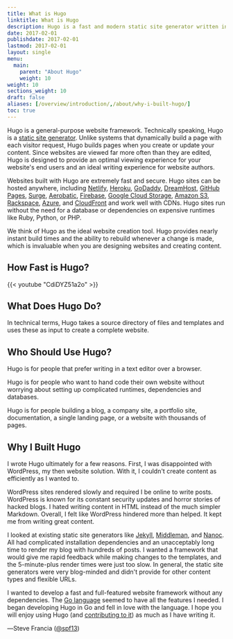 ```yaml
---
title: What is Hugo
linktitle: What is Hugo
description: Hugo is a fast and modern static site generator written in Go and designed to make website creation fun again.
date: 2017-02-01
publishdate: 2017-02-01
lastmod: 2017-02-01
layout: single
menu:
  main:
    parent: "About Hugo"
    weight: 10
weight: 10
sections_weight: 10
draft: false
aliases: [/overview/introduction/,/about/why-i-built-hugo/]
toc: true
---
```


Hugo is a general-purpose website framework. Technically speaking, Hugo is a [static site generator][]. Unlike systems that dynamically build a page with each visitor request, Hugo builds pages when you create or update your content. Since websites are viewed far more often than they are edited, Hugo is designed to provide an optimal viewing experience for your website's end users and an ideal writing experience for website authors.

Websites built with Hugo are extremely fast and secure. Hugo sites can be hosted anywhere, including [Netlify][], [Heroku][], [GoDaddy][], [DreamHost][], [GitHub Pages][], [Surge][], [Aerobatic][], [Firebase][], [Google Cloud Storage][], [Amazon S3][], [Rackspace][], [Azure][], and [CloudFront][] and work well with CDNs. Hugo sites run without the need for a database or dependencies on expensive runtimes like Ruby, Python, or PHP.

We think of Hugo as the ideal website creation tool. Hugo provides nearly instant build times and the ability to rebuild whenever a change is made, which is invaluable when you are designing websites and creating content.

## How Fast is Hugo?

{{< youtube "CdiDYZ51a2o" >}}

## What Does Hugo Do?

In technical terms, Hugo takes a source directory of files and templates and uses these as input to create a complete website.

## Who Should Use Hugo?

Hugo is for people that prefer writing in a text editor over a browser.

Hugo is for people who want to hand code their own website without worrying about setting up complicated runtimes, dependencies and databases.

Hugo is for people building a blog, a company site, a portfolio site, documentation, a single landing page, or a website with thousands of pages.

## Why I Built Hugo

I wrote Hugo ultimately for a few reasons. First, I was disappointed with WordPress, my then website solution. With it, I couldn't create content as efficiently as I wanted to.

WordPress sites rendered slowly and required I be online to write posts. WordPress is known for its constant security updates and horror stories of hacked blogs. I hated writing content in HTML instead of the much simpler Markdown. Overall, I felt like WordPress hindered more than helped. It kept me from writing great content.

I looked at existing static site generators like [Jekyll][], [Middleman][], and [Nanoc][]. All had complicated installation dependencies and an unacceptably long time to render my blog with hundreds of posts. I wanted a framework that would give me rapid feedback while making changes to the templates, and the 5-minute-plus render times were just too slow. In general, the static site generators were very blog-minded and didn't provide for other content types and flexible URLs.

I wanted to develop a fast and full-featured website framework without any dependencies. The [Go language][] seemed to have all the features I needed. I began developing Hugo in Go and fell in love with the language. I hope you will enjoy using Hugo (and [contributing to it][]) as much as I have writing it.

&#8213;Steve Francia ([@spf13][])


[@spf13]: https://twitter.com/@spf13
[Aerobatic]: https://www.aerobatic.com/
[Amazon S3]: http://aws.amazon.com/s3/
[Azure]: https://blogs.msdn.microsoft.com/acoat/2016/01/28/publish-a-static-web-site-using-azure-web-apps/
[CloudFront]: http://aws.amazon.com/cloudfront/ "Amazon CloudFront"
[contributing to it]: https://github.com/spf13/hugo
[DreamHost]: http://www.dreamhost.com/
[Firebase]: https://firebase.google.com/docs/hosting/ "Firebase static hosting"
[GitHub Pages]: https://pages.github.com/
[GitLab]: https://about.gitlab.com
[Go language]: https://golang.org/
[GoDaddy]: https://www.godaddy.com/ "Godaddy.com Hosting"
[Google Cloud Storage]: http://cloud.google.com/storage/
[Heroku]: https://www.heroku.com/
[Jekyll]: http://jekyllrb.com/
[Jekyll]: https://jekyllrb.com/
[Middleman]: https://middlemanapp.com/
[Middleman]: https://middlemanapp.com/
[Nanoc]: http://nanoc.ws/
[Nanoc]: https://nanoc.ws/
[Netlify]: https://netlify.com
[rackspace]: https://www.rackspace.com/cloud/files
[static site generator]: /about/benefits/
[Rackspace]: https://www.rackspace.com/cloud/files
[static site generator]: /about/benefits/
[Surge]: https://surge.sh
